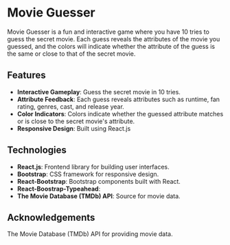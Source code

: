 # Movie Guesser

Movie Guesser is a fun and interactive game where you have 10 tries to guess the secret movie. Each guess reveals the attributes of the movie you guessed, and the colors will indicate whether the attribute of the guess is the same or close to that of the secret movie.

## Features
- **Interactive Gameplay**: Guess the secret movie in 10 tries.
- **Attribute Feedback**: Each guess reveals attributes such as runtime, fan rating, genres, cast, and release year.
- **Color Indicators**: Colors indicate whether the guessed attribute matches or is close to the secret movie's attribute.
- **Responsive Design**: Built using React.js

## Technologies
- **React.js**: Frontend library for building user interfaces.
- **Bootstrap**: CSS framework for responsive design.
- **React-Bootstrap**: Bootstrap components built with React.
- **React-Boostrap-Typeahead**: 
- **The Movie Database (TMDb) API**: Source for movie data.

## Acknowledgements
The Movie Database (TMDb) API for providing movie data.
